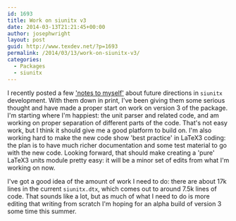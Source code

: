 ```yaml
---
id: 1693
title: Work on siunitx v3
date: 2014-03-13T21:21:45+00:00
author: josephwright
layout: post
guid: http://www.texdev.net/?p=1693
permalink: /2014/03/13/work-on-siunitx-v3/
categories:
  - Packages
  - siunitx
---
```

<p>I recently posted a few <a href="http://www.texdev.net/2014/02/27/siunitx-development-notes-for-my-future-self/">'notes to myself'</a> about future directions in <code>siunitx</code> development. With them down in print, I've been giving them some serious thought and have made a proper start on work on version 3 of the package. I'm starting where I'm happiest: the unit parser and related code, and am working on proper separation of different parts of the code. That's not easy work, but I think it should give me a good platform to build on. I'm also working hard to make the new code show 'best practice' in LaTeX3 coding: the plan is to have much richer documentation and some test material to go with the new code. Looking forward, that should make creating a 'pure' LaTeX3 units module pretty easy: it will be a minor set of edits from what I'm working on now.</p>

<p>I've got a good idea of the amount of work I need to do: there are about 17k lines in the current <code>siunitx.dtx</code>, which comes out to around 7.5k lines of code. That sounds like a lot, but as much of what I need to do is more editing that writing from scratch I'm hoping for an alpha build of version 3 some time this summer.</p>
